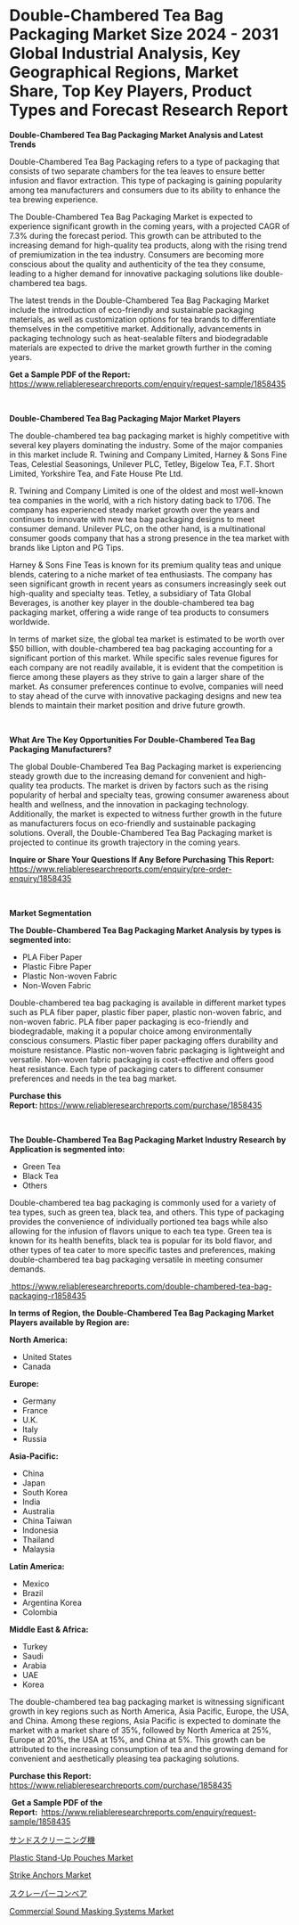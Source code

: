 <p><h1>Double-Chambered Tea Bag Packaging Market Size 2024 - 2031 Global Industrial Analysis, Key Geographical Regions, Market Share, Top Key Players, Product Types and Forecast Research Report</h1></p><p><strong>Double-Chambered Tea Bag Packaging Market Analysis and Latest Trends</strong></p>
<p><p>Double-Chambered Tea Bag Packaging refers to a type of packaging that consists of two separate chambers for the tea leaves to ensure better infusion and flavor extraction. This type of packaging is gaining popularity among tea manufacturers and consumers due to its ability to enhance the tea brewing experience.</p><p>The Double-Chambered Tea Bag Packaging Market is expected to experience significant growth in the coming years, with a projected CAGR of 7.3% during the forecast period. This growth can be attributed to the increasing demand for high-quality tea products, along with the rising trend of premiumization in the tea industry. Consumers are becoming more conscious about the quality and authenticity of the tea they consume, leading to a higher demand for innovative packaging solutions like double-chambered tea bags.</p><p>The latest trends in the Double-Chambered Tea Bag Packaging Market include the introduction of eco-friendly and sustainable packaging materials, as well as customization options for tea brands to differentiate themselves in the competitive market. Additionally, advancements in packaging technology such as heat-sealable filters and biodegradable materials are expected to drive the market growth further in the coming years.</p></p>
<p><strong>Get a Sample PDF of the Report:&nbsp;</strong> <a href="https://www.reliableresearchreports.com/enquiry/request-sample/1858435">https://www.reliableresearchreports.com/enquiry/request-sample/1858435</a></p>
<p>&nbsp;</p>
<p><strong>Double-Chambered Tea Bag Packaging Major Market Players</strong></p>
<p><p>The double-chambered tea bag packaging market is highly competitive with several key players dominating the industry. Some of the major companies in this market include R. Twining and Company Limited, Harney & Sons Fine Teas, Celestial Seasonings, Unilever PLC, Tetley, Bigelow Tea, F.T. Short Limited, Yorkshire Tea, and Fate House Pte Ltd.</p><p>R. Twining and Company Limited is one of the oldest and most well-known tea companies in the world, with a rich history dating back to 1706. The company has experienced steady market growth over the years and continues to innovate with new tea bag packaging designs to meet consumer demand. Unilever PLC, on the other hand, is a multinational consumer goods company that has a strong presence in the tea market with brands like Lipton and PG Tips.</p><p>Harney & Sons Fine Teas is known for its premium quality teas and unique blends, catering to a niche market of tea enthusiasts. The company has seen significant growth in recent years as consumers increasingly seek out high-quality and specialty teas. Tetley, a subsidiary of Tata Global Beverages, is another key player in the double-chambered tea bag packaging market, offering a wide range of tea products to consumers worldwide.</p><p>In terms of market size, the global tea market is estimated to be worth over $50 billion, with double-chambered tea bag packaging accounting for a significant portion of this market. While specific sales revenue figures for each company are not readily available, it is evident that the competition is fierce among these players as they strive to gain a larger share of the market. As consumer preferences continue to evolve, companies will need to stay ahead of the curve with innovative packaging designs and new tea blends to maintain their market position and drive future growth.</p></p>
<p>&nbsp;</p>
<p><strong>What Are The Key Opportunities For Double-Chambered Tea Bag Packaging Manufacturers?</strong></p>
<p><p>The global Double-Chambered Tea Bag Packaging market is experiencing steady growth due to the increasing demand for convenient and high-quality tea products. The market is driven by factors such as the rising popularity of herbal and specialty teas, growing consumer awareness about health and wellness, and the innovation in packaging technology. Additionally, the market is expected to witness further growth in the future as manufacturers focus on eco-friendly and sustainable packaging solutions. Overall, the Double-Chambered Tea Bag Packaging market is projected to continue its growth trajectory in the coming years.</p></p>
<p><strong>Inquire or Share Your Questions If Any Before Purchasing This Report:</strong> <a href="https://www.reliableresearchreports.com/enquiry/pre-order-enquiry/1858435">https://www.reliableresearchreports.com/enquiry/pre-order-enquiry/1858435</a></p>
<p>&nbsp;</p>
<p><strong>Market Segmentation</strong></p>
<p><strong>The Double-Chambered Tea Bag Packaging Market Analysis by types is segmented into:</strong></p>
<p><ul><li>PLA Fiber Paper</li><li>Plastic Fibre Paper</li><li>Plastic Non-woven Fabric</li><li>Non-Woven Fabric</li></ul></p>
<p><p>Double-chambered tea bag packaging is available in different market types such as PLA fiber paper, plastic fiber paper, plastic non-woven fabric, and non-woven fabric. PLA fiber paper packaging is eco-friendly and biodegradable, making it a popular choice among environmentally conscious consumers. Plastic fiber paper packaging offers durability and moisture resistance. Plastic non-woven fabric packaging is lightweight and versatile. Non-woven fabric packaging is cost-effective and offers good heat resistance. Each type of packaging caters to different consumer preferences and needs in the tea bag market.</p></p>
<p><strong>Purchase this Report:&nbsp;</strong><a href="https://www.reliableresearchreports.com/purchase/1858435">https://www.reliableresearchreports.com/purchase/1858435</a></p>
<p>&nbsp;</p>
<p><strong>The Double-Chambered Tea Bag Packaging Market Industry Research by Application is segmented into:</strong></p>
<p><ul><li>Green Tea</li><li>Black Tea</li><li>Others</li></ul></p>
<p><p>Double-chambered tea bag packaging is commonly used for a variety of tea types, such as green tea, black tea, and others. This type of packaging provides the convenience of individually portioned tea bags while also allowing for the infusion of flavors unique to each tea type. Green tea is known for its health benefits, black tea is popular for its bold flavor, and other types of tea cater to more specific tastes and preferences, making double-chambered tea bag packaging versatile in meeting consumer demands.</p></p>
<p><a href="https://www.reliableresearchreports.com/double-chambered-tea-bag-packaging-r1858435">&nbsp;https://www.reliableresearchreports.com/double-chambered-tea-bag-packaging-r1858435</a></p>
<p><strong>In terms of Region, the Double-Chambered Tea Bag Packaging Market Players available by Region are:</strong></p>
<p>
    <p> <strong> North America: </strong>
        <ul>
            <li>United States</li>
            <li>Canada</li>
        </ul>
        </p> 
    <p> <strong> Europe: </strong>
        <ul>
            <li>Germany</li>
            <li>France</li>
            <li>U.K.</li>
            <li>Italy</li>
            <li>Russia</li>
        </ul>
        </p> 
    <p> <strong> Asia-Pacific: </strong>
        <ul>
            <li>China</li>
            <li>Japan</li>
            <li>South Korea</li>
            <li>India</li>
            <li>Australia</li>
            <li>China Taiwan</li>
            <li>Indonesia</li>
            <li>Thailand</li>
            <li>Malaysia</li>
        </ul>
        </p> 
    <p> <strong> Latin America: </strong>
        <ul>
            <li>Mexico</li>
            <li>Brazil</li>
            <li>Argentina Korea</li>
            <li>Colombia</li>
        </ul>
        </p> 
    <p> <strong> Middle East & Africa: </strong>
        <ul>
            <li>Turkey</li>
            <li>Saudi</li>
            <li>Arabia</li>
            <li>UAE</li>
            <li>Korea</li>
        </ul>
    </p>
    </p>
<p><p>The double-chambered tea bag packaging market is witnessing significant growth in key regions such as North America, Asia Pacific, Europe, the USA, and China. Among these regions, Asia Pacific is expected to dominate the market with a market share of 35%, followed by North America at 25%, Europe at 20%, the USA at 15%, and China at 5%. This growth can be attributed to the increasing consumption of tea and the growing demand for convenient and aesthetically pleasing tea packaging solutions.</p></p>
<p><strong>Purchase this Report: </strong><a href="https://www.reliableresearchreports.com/purchase/1858435">https://www.reliableresearchreports.com/purchase/1858435</a></p>
<p>&nbsp;<strong>Get a Sample PDF of the Report:&nbsp;&nbsp;</strong><a href="https://www.reliableresearchreports.com/enquiry/request-sample/1858435">https://www.reliableresearchreports.com/enquiry/request-sample/1858435</a></p>
<p><strong></strong></p>
<p><p><a href="https://github.com/RodHoppe07/Market-Research-Report-List-1/blob/main/347885757985.md">サンドスクリーニング機</a></p><p><a href="https://github.com/cameroneffertz/Market-Research-Report-List-1/blob/main/plastic-stand-up-pouches-market.md">Plastic Stand-Up Pouches Market</a></p><p><a href="https://www.linkedin.com/pulse/strike-anchors-market-comprehensive-assessment-type-application-9sp1e">Strike Anchors Market</a></p><p><a href="https://github.com/reliezer65/Market-Research-Report-List-1/blob/main/880217357986.md">スクレーパーコンベア</a></p><p><a href="https://www.linkedin.com/pulse/commercial-sound-masking-systems-market-size-reveals-best-w2pfc">Commercial Sound Masking Systems Market</a></p></p>